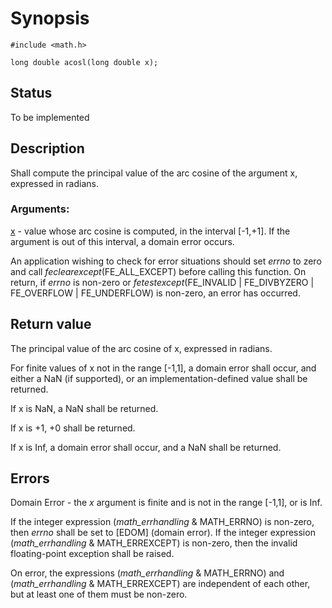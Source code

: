 # Synopsis

`#include <math.h>`

`long double acosl(long double x);`

## Status

To be implemented

## Description

Shall compute the principal value of the arc cosine of the argument x, expressed in radians.

### Arguments:

<u>x</u> - value whose arc cosine is computed, in the interval [-1,+1].
If the argument is out of this interval, a domain error occurs.

An application wishing to check for error situations should set <i>errno</i> to zero and call <i>feclearexcept</i>(FE_ALL_EXCEPT) before calling this function. On return, if <i>errno</i> is non-zero or <i>fetestexcept</i>(FE_INVALID | FE_DIVBYZERO | FE_OVERFLOW | FE_UNDERFLOW) is non-zero, an error has occurred.

## Return value

The principal value of the arc cosine of x, expressed in radians.

For finite values of x not in the range [-1,1], a domain error shall occur, and either a NaN (if supported), or an implementation-defined value shall be returned.

If x is NaN, a NaN shall be returned.

If x is +1, +0 shall be returned.

If x is Inf, a domain error shall occur, and a NaN shall be returned. 

## Errors

Domain Error - the <i>x</i> argument is finite and is not in the range [-1,1], or is Inf.

If the integer expression (<i>math_errhandling</i> & MATH_ERRNO) is non-zero, then <i>errno</i> shall be set to [EDOM] (domain error). If the integer expression (<i>math_errhandling</i> & MATH_ERREXCEPT) is non-zero, then the invalid floating-point exception shall be raised.

On error, the expressions (<i>math_errhandling</i> & MATH_ERRNO) and (<i>math_errhandling </i>& MATH_ERREXCEPT) are independent of each other, but at least one of them must be non-zero.
